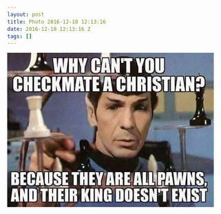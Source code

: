 ```yaml
---
layout: post
title: Photo 2016-12-18 12:13:16
date: 2016-12-18 12:13:16 Z
tags: []
---
```

![](/media/2016/12/154628900979.jpg)
